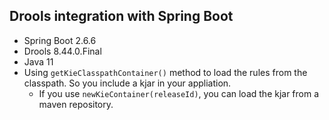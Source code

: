 ## Drools integration with Spring Boot

- Spring Boot 2.6.6
- Drools 8.44.0.Final
- Java 11
- Using `getKieClasspathContainer()` method to load the rules from the classpath. So you include a kjar in your appliation.
    - If you use `newKieContainer(releaseId)`, you can load the kjar from a maven repository.
